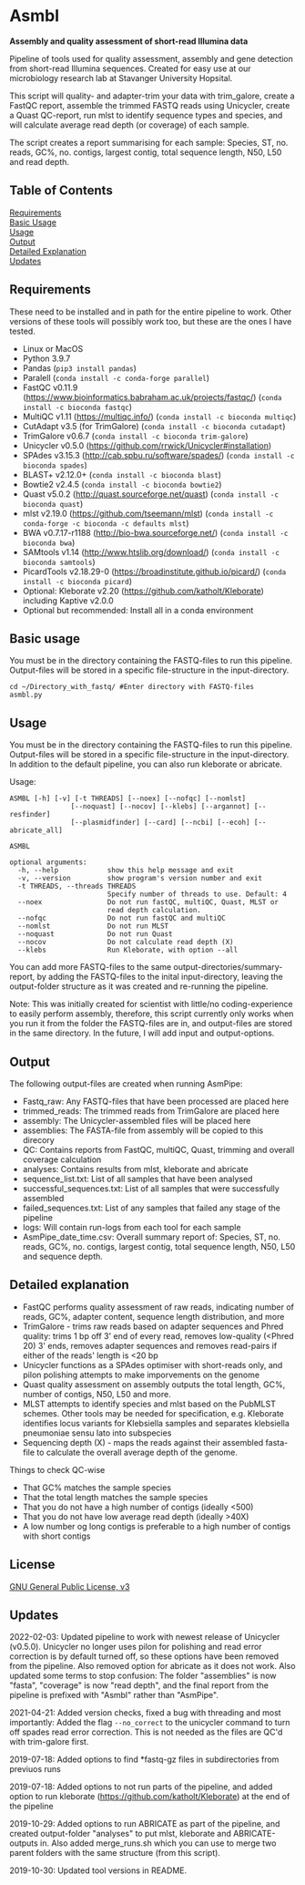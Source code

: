 # Asmbl
**Assembly and quality assessment of short-read Illumina data**

Pipeline of tools used for quality assessment, assembly and gene detection from short-read Illumina sequences. Created for easy use at our microbiology research lab at Stavanger University Hopsital.

This script will quality- and adapter-trim your data with trim_galore, create a FastQC report, assemble the trimmed FASTQ reads using Unicycler, create a Quast QC-report, run mlst to identify sequence types and species, and will calculate average read depth (or coverage) of each sample.

The script creates a report summarising for each sample: Species, ST, no. reads, GC%, no. contigs, largest contig, total sequence length, N50, L50 and read depth.

## Table of Contents

[Requirements](#Requirements)  
[Basic Usage](#Basic-usage)  
[Usage](#Usage)  
[Output](#Output)  
[Detailed Explanation](#Detailed-explanation)  
[Updates](#Updates)  

## Requirements
These need to be installed and in path for the entire pipeline to work. Other versions of these tools will possibly work too, but these are the ones I have tested.

* Linux or MacOS
* Python 3.9.7
* Pandas (`pip3 install pandas`)
* Paralell (`conda install -c conda-forge parallel`)
* FastQC v0.11.9 (https://www.bioinformatics.babraham.ac.uk/projects/fastqc/) (`conda install -c bioconda fastqc`)
* MultiQC v1.11 (https://multiqc.info/) (`conda install -c bioconda multiqc`)
* CutAdapt v3.5 (for TrimGalore) (`conda install -c bioconda cutadapt`)
* TrimGalore v0.6.7 (`conda install -c bioconda trim-galore`)
* Unicycler v0.5.0 (https://github.com/rrwick/Unicycler#installation) 
* SPAdes v3.15.3 (http://cab.spbu.ru/software/spades/) (`conda install -c bioconda spades`)
* BLAST+ v2.12.0+ (`conda install -c bioconda blast`)
* Bowtie2 v2.4.5 (`conda install -c bioconda bowtie2`)
* Quast v5.0.2 (http://quast.sourceforge.net/quast) (`conda install -c bioconda quast`)
* mlst v2.19.0 (https://github.com/tseemann/mlst) (`conda install -c conda-forge -c bioconda -c defaults mlst`)
* BWA v0.7.17-r1188 (http://bio-bwa.sourceforge.net/) (`conda install -c bioconda bwa`)
* SAMtools v1.14 (http://www.htslib.org/download/) (`conda install -c bioconda samtools`)
* PicardTools v2.18.29-0 (https://broadinstitute.github.io/picard/) (`conda install -c bioconda picard`)
* Optional: Kleborate v2.20 (https://github.com/katholt/Kleborate) including Kaptive v2.0.0
* Optional but recommended: Install all in a conda environment

## Basic usage

You must be in the directory containing the FASTQ-files to run this pipeline. Output-files will be stored in a specific file-structure in the input-directory.

``` 
cd ~/Directory_with_fastq/ #Enter directory with FASTQ-files
asmbl.py 
```

## Usage

You must be in the directory containing the FASTQ-files to run this pipeline. Output-files will be stored in a specific file-structure in the input-directory. In addition to the default pipeline, you can also run kleborate or abricate.

Usage:

```
ASMBL [-h] [-v] [-t THREADS] [--noex] [--nofqc] [--nomlst]
               [--noquast] [--nocov] [--klebs] [--argannot] [--resfinder]
               [--plasmidfinder] [--card] [--ncbi] [--ecoh] [--abricate_all]

ASMBL

optional arguments:
  -h, --help            show this help message and exit
  -v, --version         show program's version number and exit
  -t THREADS, --threads THREADS
                        Specify number of threads to use. Default: 4
  --noex                Do not run fastQC, multiQC, Quast, MLST or
                        read depth calculation.
  --nofqc               Do not run fastQC and multiQC
  --nomlst              Do not run MLST
  --noquast             Do not run Quast
  --nocov               Do not calculate read depth (X)
  --klebs               Run Kleborate, with option --all

```

You can add more FASTQ-files to the same output-directories/summary-report, by adding the FASTQ-files to the inital input-directory, leaving the output-folder structure as it was created and re-running the pipeline.

Note: This was initially created for scientist with little/no coding-experience to easily perform assembly, therefore, this script currently only works when you run it from the folder the FASTQ-files are in, and output-files are stored in the same directory. In the future, I will add input and output-options.
 

## Output

The following output-files are created when running AsmPipe:

* Fastq_raw: Any FASTQ-files that have been processed are placed here
* trimmed_reads: The trimmed reads from TrimGalore are placed here
* assembly: The Unicycler-assembled files will be placed here
* assemblies: The FASTA-file from assembly will be copied to this direcory
* QC: Contains reports from FastQC, multiQC, Quast, trimming and overall coverage calculation
* analyses: Contains results from mlst, kleborate and abricate
* sequence_list.txt: List of all samples that have been analysed
* successful_sequences.txt: List of all samples that were successfully assembled
* failed_sequences.txt: List of any samples that failed any stage of the pipeline
* logs: Will contain run-logs from each tool for each sample
* AsmPipe_date_time.csv: Overall summary report of: Species, ST, no. reads, GC%, no. contigs, largest contig, total sequence length, N50, L50 and sequence depth.


## Detailed explanation

* FastQC performs quality assessment of raw reads, indicating number of reads, GC%, adapter content, sequence length distribution, and more
* TrimGalore - trims raw reads based on adapter sequences and Phred quality: trims 1 bp off 3' end of every read, removes low-quality (<Phred 20) 3' ends, removes adapter sequences and removes read-pairs if either of the reads' length is <20 bp
* Unicycler functions as a SPAdes optimiser with short-reads only, and pilon polishing attempts to make imporvements on the genome
* Quast quality assessment on assembly outputs the total length, GC%, number of contigs, N50, L50 and more. 
* MLST attempts to identify species and mlst based on the PubMLST schemes. Other tools may be needed for specification, e.g. Kleborate identifies locus variants for Klebsiella samples and separates klebsiella pneumoniae sensu lato into subspecies
* Sequencing depth (X) - maps the reads against their assembled fasta-file to calculate the overall average depth of the genome.

Things to check QC-wise
* That GC% matches the sample species
* That the total length matches the sample species
* That you do not have a high number of contigs (ideally <500)
* That you do not have low average read depth (ideally >40X)
* A low number og long contigs is preferable to a high number of contigs with short contigs

## License
[GNU General Public License, v3](https://www.gnu.org/licenses/gpl-3.0.html)

## Updates
2022-02-03: Updated pipeline to work with newest release of Unicycler (v0.5.0). Unicycler no longer uses pilon for polishing and read error correction is by default turned off, so these options have been removed from the pipeline. Also removed option for abricate as it does not work. Also updated some terms to stop confusion: The folder "assemblies" is now "fasta", "coverage" is now "read depth", and the final report from the pipeline is prefixed with "Asmbl" rather than "AsmPipe".

2021-04-21: Added version checks, fixed a bug with threading and most importantly: Added the flag `--no_correct` to the unicycler command to turn off spades read error correction. This is not needed as the files are QC'd with trim-galore first.

2019-07-18: Added options to find \*fastq-gz files in subdirectories from previuos runs

2019-07-18: Added options to not run parts of the pipeline, and added option to run kleborate (https://github.com/katholt/Kleborate) at the end of the pipeline

2019-10-29: Added options to run ABRICATE as part of the pipeline, and created output-folder "analyses" to put mlst, kleborate and ABRICATE-outputs in. Also added merge_runs.sh which you can use to merge two parent folders with the same structure (from this script). 

2019-10-30: Updated tool versions in README.

